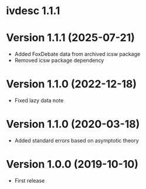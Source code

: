 # ivdesc 1.1.1

# Version 1.1.1 (2025-07-21)

* Added FoxDebate data from archived icsw package 
* Removed icsw package dependency

# Version 1.1.0 (2022-12-18)

* Fixed lazy data note

# Version 1.1.0 (2020-03-18)

* Added standard errors based on asymptotic theory

# Version 1.0.0 (2019-10-10)

* First release
